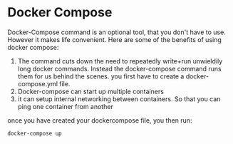 # Docker Compose

Docker-Compose command is an optional tool, that you don't have to use. However it makes life convenient. Here are some of the benefits of using docker compose:


1. The command cuts down the need to repeatedly write+run unwieldily long docker commands. Instead the docker-compose command runs them for us behind the scenes. you first have to create a docker-compose.yml file. 
2. Docker-compose can start up multiple containers
3. it can setup internal networking between containers. So that you can ping one container from another

once you have created your dockercompose file, you then run:

```bash
docker-compose up
```

